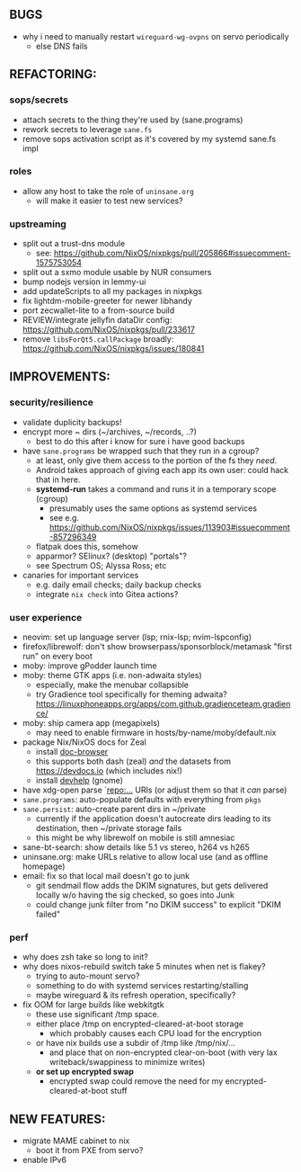 ## BUGS
- why i need to manually restart `wireguard-wg-ovpns` on servo periodically
	- else DNS fails

## REFACTORING:

### sops/secrets
- attach secrets to the thing they're used by (sane.programs)
- rework secrets to leverage `sane.fs`
- remove sops activation script as it's covered by my systemd sane.fs impl

### roles
- allow any host to take the role of `uninsane.org`
    - will make it easier to test new services?

### upstreaming
- split out a trust-dns module
  - see: <https://github.com/NixOS/nixpkgs/pull/205866#issuecomment-1575753054>
- split out a sxmo module usable by NUR consumers
- bump nodejs version in lemmy-ui
- add updateScripts to all my packages in nixpkgs
- fix lightdm-mobile-greeter for newer libhandy
- port zecwallet-lite to a from-source build
- REVIEW/integrate jellyfin dataDir config: <https://github.com/NixOS/nixpkgs/pull/233617>
- remove `libsForQt5.callPackage` broadly: <https://github.com/NixOS/nixpkgs/issues/180841>


## IMPROVEMENTS:
### security/resilience
- validate duplicity backups!
- encrypt more ~ dirs (~/archives, ~/records, ..?)
    - best to do this after i know for sure i have good backups
- have `sane.programs` be wrapped such that they run in a cgroup?
    - at least, only give them access to the portion of the fs they *need*.
    - Android takes approach of giving each app its own user: could hack that in here.
    - **systemd-run** takes a command and runs it in a temporary scope (cgroup)
      - presumably uses the same options as systemd services
      - see e.g. <https://github.com/NixOS/nixpkgs/issues/113903#issuecomment-857296349>
    - flatpak does this, somehow
    - apparmor?  SElinux?  (desktop) "portals"?
    - see Spectrum OS; Alyssa Ross; etc
- canaries for important services
    - e.g. daily email checks; daily backup checks
    - integrate `nix check` into Gitea actions?

### user experience
- neovim: set up language server (lsp; rnix-lsp; nvim-lspconfig)
- firefox/librewolf: don't show browserpass/sponsorblock/metamask "first run" on every boot
- moby: improve gPodder launch time
- moby: theme GTK apps (i.e. non-adwaita styles)
  - especially, make the menubar collapsible
  - try Gradience tool specifically for theming adwaita? <https://linuxphoneapps.org/apps/com.github.gradienceteam.gradience/>
- moby: ship camera app (megapixels)
  - may need to enable firmware in hosts/by-name/moby/default.nix
- package Nix/NixOS docs for Zeal
    - install [doc-browser](https://github.com/qwfy/doc-browser)
    - this supports both dash (zeal) *and* the datasets from <https://devdocs.io> (which includes nix!)
    - install [devhelp](https://wiki.gnome.org/Apps/Devhelp)  (gnome)
- have xdg-open parse `<repo:...> URIs (or adjust them so that it _can_ parse)
- `sane.programs`: auto-populate defaults with everything from `pkgs`
- `sane.persist`: auto-create parent dirs in ~/private
  - currently if the application doesn't autocreate dirs leading to its destination, then ~/private storage fails
  - this might be why librewolf on mobile is still amnesiac
- sane-bt-search: show details like 5.1 vs stereo, h264 vs h265
- uninsane.org: make URLs relative to allow local use (and as offline homepage)
- email: fix so that local mail doesn't go to junk
  - git sendmail flow adds the DKIM signatures, but gets delivered locally w/o having the sig checked, so goes into Junk
  - could change junk filter from "no DKIM success" to explicit "DKIM failed"

### perf
- why does zsh take so long to init?
- why does nixos-rebuild switch take 5 minutes when net is flakey?
    - trying to auto-mount servo?
    - something to do with systemd services restarting/stalling
    - maybe wireguard & its refresh operation, specifically?
- fix OOM for large builds like webkitgtk
    - these use significant /tmp space.
    - either place /tmp on encrypted-cleared-at-boot storage
        - which probably causes each CPU load for the encryption
    - or have nix builds use a subdir of /tmp like /tmp/nix/...
        - and place that on non-encrypted clear-on-boot (with very lax writeback/swappiness to minimize writes)
    - **or set up encrypted swap**
        - encrypted swap could remove the need for my encrypted-cleared-at-boot stuff


## NEW FEATURES:
- migrate MAME cabinet to nix
    - boot it from PXE from servo?
- enable IPv6
